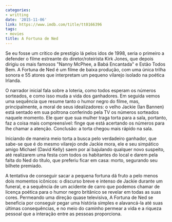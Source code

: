 ```yaml
---
categories:
- writting
date: '2015-11-06'
link: https://www.imdb.com/title/tt0166396
tags:
- movies
title: A Fortuna de Ned
---
```


Se eu fosse um crítico de prestígio lá pelos idos de 1998, seria o primeiro a defender o filme estreante do diretor/roteirista Kirk Jones, que depois dirigiu os mais famosos "Nanny McPhee, a Babá Encantada" e Estão Todos Bem. A Fortuna de Ned é um filme de baixa produção, com uma única trilha sonora e 55 atores que interpretam um pequeno vilarejo isolado na poética Irlanda.

O narrador inicial fala sobre a loteria, como todos esperam os números sorteados, e como isso muda a vida dos ganhadores. Em seguida vemos uma sequência que resume tanto o humor negro do filme, mas, principalmente, a moral de seus idealizadores: o velho Jackie (Ian Bannen) está sentado em sua poltrona conferindo pela TV os números sorteados naquele momento. Ele quer que sua mulher traga torta para a sala, portanto, faz a coisa mais compreensível: finge que está acertando os números para lhe chamar a atenção. Conclusão: a torta chegou mais rápido na sala.

Iniciando de maneira meio torta a busca pelo verdadeiro ganhador, que sabe-se que é do mesmo vilarejo onde Jackie mora, ele e seu simpático amigo Michael (David Kelly) saem por aí bajulando qualquer novo suspeito, até realizarem uma festa com todos os habitantes do local e darem pela falta do Ned do título, que preferiu ficar em casa: morto, segurando seu bilhete premiado.

A tentativa de conseguir sacar a pequena fortuna dá fruto a pelo menos dois momentos icônicos: o discurso breve e intenso de Jackie durante um funeral, e a sequência de um acidente de carro que podemos chamar de licença poética para o humor negro britânico se revelar em todas as suas cores. Permeando uma direção quase televisiva, A Fortuna de Ned se beneficia por conseguir pegar uma história simples e alavancá-la até suas últimas consequências, e no meio do caminho permear a vida e a riqueza pessoal que a interação entre as pessoas proporciona.
